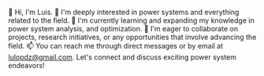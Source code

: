👋 Hi, I'm Luis.
👀 I'm deeply interested in power systems and everything related to the field.
🌱 I'm currently learning and expanding my knowledge in power system analysis, and optimization.
💞️ I'm eager to collaborate on projects, research initiatives, or any opportunities that involve advancing the field.
📫 You can reach me through direct messages or by email at lulopdz@gmail.com. Let's connect and discuss exciting power system endeavors!

<!---
lulopdz/lulopdz is a ✨ special ✨ repository because its `README.md` (this file) appears on your GitHub profile.
You can click the Preview link to take a look at your changes.
--->
